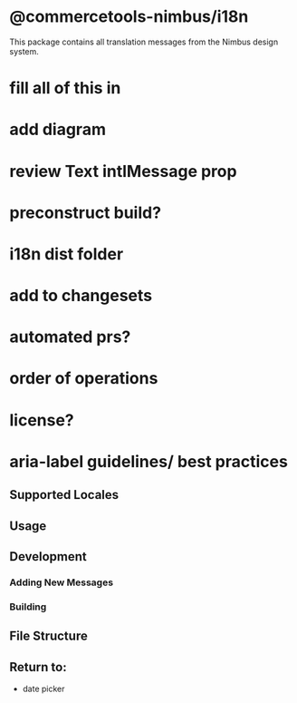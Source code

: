 # @commercetools-nimbus/i18n

This package contains all translation messages from the Nimbus design system.

# fill all of this in

# add diagram

# review Text intlMessage prop

# preconstruct build?

# i18n dist folder

# add to changesets

# automated prs?

# order of operations

# license?

# aria-label guidelines/ best practices

## Supported Locales

## Usage

## Development

### Adding New Messages

### Building

## File Structure

## Return to:

- date picker

```

```
